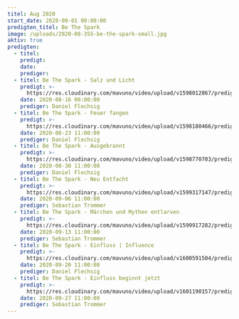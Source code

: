 ```yaml
---
titel: Aug 2020
start_date: 2020-08-01 00:00:00
predigten_titel: Be The Spark
image: /uploads/2020-08-355-be-the-spark-small.jpg
aktiv: true
predigten:
  - titel:
    predigt:
    date:
    prediger:
  - titel: Be The Spark - Salz und Licht
    predigt: >-
      https://res.cloudinary.com/mavuno/video/upload/v1598012867/predigten/2020-08%20Be%20The%20Spark/2020-08-16_GoDi_Mavuno_Berlin_-_Be_the_Spark_1_-_Salz_und_Licht.mp3
    date: 2020-08-16 00:00:00
    prediger: Daniel Flechsig
  - titel: Be The Spark - Feuer fangen
    predigt: >-
      https://res.cloudinary.com/mavuno/video/upload/v1598180466/predigten/2020-08%20Be%20The%20Spark/2020-08-23_GoDi_Mavuno_Berlin_-_Be_The_Spark_2_-_Feuer_fangen.mp3
    date: 2020-08-23 11:00:00
    prediger: Daniel Flechsig
  - titel: Be The Spark - Ausgebrannt
    predigt: >-
      https://res.cloudinary.com/mavuno/video/upload/v1598770703/predigten/2020-08%20Be%20The%20Spark/2020-08-30_GoDi_Mavuno_Berlin_-_Be_The_Spark_3_-_Ausgebrannt.mp3
    date: 2020-08-30 11:00:00
    prediger: Daniel Flechsig
  - titel: Be The Spark - Neu Entfacht
    predigt: >-
      https://res.cloudinary.com/mavuno/video/upload/v1599317147/predigten/2020-08%20Be%20The%20Spark/2020-09-06_GoDi_Mavuno_Berlin_-_Be_The_Spark_4_-_Neuentfacht.mp3
    date: 2020-09-06 11:00:00
    prediger: Sebastian Trommer
  - titel: Be The Spark - Märchen und Mythen entlarven
    predigt: >-
      https://res.cloudinary.com/mavuno/video/upload/v1599917282/predigten/2020-08%20Be%20The%20Spark/2020-09-13_GoDi_Mavuno_Berlin_-_Be_The_Spark_5_-_M%C3%A4rchen_und_Mythen_entlarven.mp3
    date: 2020-09-13 11:00:00
    prediger: Sebastian Trommer
  - titel: Be The Spark - Einfluss | Influence
    predigt: >-
      https://res.cloudinary.com/mavuno/video/upload/v1600591504/predigten/2020-08%20Be%20The%20Spark/2020-09-20_GoDi_Mavuno_Berlin_-_Be_The_Spark_6_-_Influencer.mp3
    date: 2020-09-20 11:00:00
    prediger: Daniel Flechsig
  - titel: Be The Spark - Einfluss beginnt jetzt
    predigt: >-
      https://res.cloudinary.com/mavuno/video/upload/v1601190157/predigten/2020-08%20Be%20The%20Spark/2020-09-27_GoDi_Mavuno_Berlin_-_Be_The_Spark_7_-_Einfluss_beginnt_jetzt.mp3
    date: 2020-09-27 11:00:00
    prediger: Sebastian Trommer
---
```


